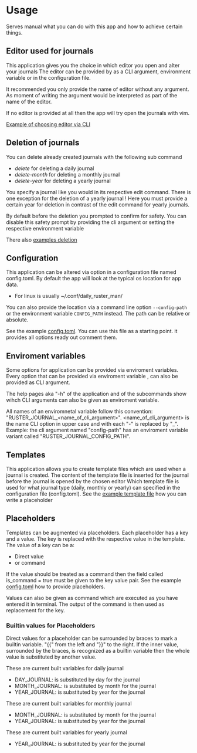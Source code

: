 # Usage

Serves manual what you can do with this app and how to achieve certain things.

## Editor used for journals

This application gives you the choice in which editor you open and alter your journals
The editor can be provided by as a CLI argument, environment variable or in the configuration file.

It recommended you only provide the name of editor without any argument. As moment of writing
the argument would be interpreted as part of the name of the editor.

If no editor is provided at all then the app will try open the journals with vim.

[Example of choosing editor via CLI]

## Deletion of journals

You can delete already created journals with the following sub command

- *delete* for deleting a daily journal
- *delete-month* for deleting a monthly journal
- *delete-year* for deleting a yearly journal

You specify a journal like you would in its respective edit command.
There is one exception for the deletion of a yearly journal !
Here you must provide a certain year for deletion in contrast of the edit command for yearly journals.

By default before the deletion you prompted to confirm for safety.
You can disable this safety prompt by providing the cli argument or setting the respective environment variable

There also [examples deletion] 

## Configuration

This application can be altered via option in a configuration file named config.toml.
By default the app will look at the typical os location for app data. 

- For linux is usually ~/.conf/daily_ruster_man/

You can also provide the location via a command line option `--config-path` 
or the environment variable `CONFIG_PATH` instead. The path can be relative or absolute.

See the example [config.toml]. You can use this file as a starting point. 
it provides all options ready out comment them.

## Enviroment variables

Some options for application can be provided via enviroment variables.
Every option that can be provided via enviroment variable , can also be provided as CLI argument.

The help pages aka "-h" of the application and of the subcommands show wihch CLI arguments can 
also be given as enviroment variable.

All names of an enviromnetal variable follow this convention: "RUSTER_JOURNAL_<name_of_cli_argument>".
<name_of_cli_argument> is the name CLI option in upper case and with each "-" is replaced by "_".
Example: the cli argument named "config-path" has an enviroment variable variant called "RUSTER_JOURNAL_CONFIG_PATH".

## Templates

This application allows you to create template files which are used when a journal is created.
The content of the template file is inserted for the journal 
before the journal is opened by the chosen editor
Which template file is used for what journal type (daily, monthly or yearly) can specified
in the configuration file (config.toml).
See the [example template file] how you can write a placeholder

## Placeholders

Templates can be augmented via placeholders. 
Each placeholder has a key and a value. The key is replaced with the respective value in the template.
The value of a key can be a:

- Direct value
- or command

If the value should be treated as a command then the field called is_command = true must be given 
to the key value pair. See the example [config.toml] how to provide placeholders.

Values can also be given as command which are executed as you have entered it in terminal.
The output of the command is then used as replacement for the key.

### Builtin values for Placeholders

Direct values for a placeholder can be surrounded by braces to mark a builtin variable.
"{{" from the left and "}}" to the right.
If the inner value, surrounded by the braces, is recognized as a builtin variable then the whole value is substituted by another value.

These are current built variables for daily journal

- DAY_JOURNAL: is substituted by day for the journal
- MONTH_JOURNAL: is substituted by month for the journal
- YEAR_JOURNAL: is substituted by year for the journal

These are current built variables for monthly journal

- MONTH_JOURNAL: is substituted by month for the journal
- YEAR_JOURNAL: is substituted by year for the journal

These are current built variables for yearly journal

- YEAR_JOURNAL: is substituted by year for the journal

[config.toml]:config.toml
[example template file]:example.template
[examples deletion]:examples.md##Deletion
[Example of choosing editor via CLI]:examples.md##Specifying
